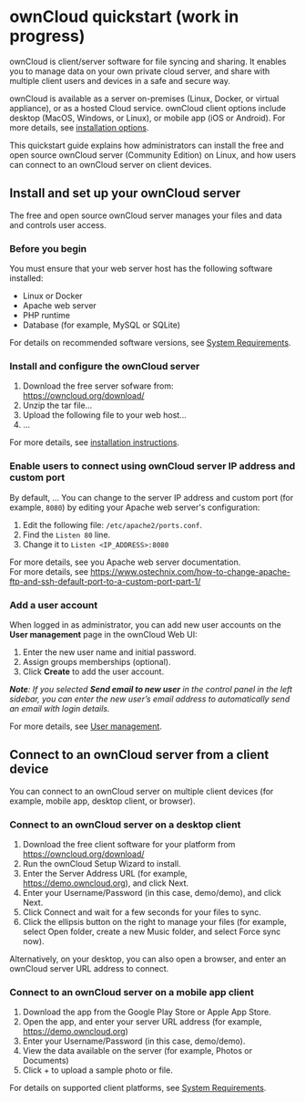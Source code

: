 # ownCloud quickstart (work in progress)

ownCloud is client/server software for file syncing and sharing. It enables you to manage data on your own private cloud server, and share with 
multiple client users and devices in a safe and secure way. 

ownCloud is available as a server on-premises (Linux, Docker, or virtual appliance), or as a hosted Cloud service. ownCloud client options include desktop 
(MacOS, Windows, or Linux), or mobile app (iOS or Android). For more details, see <a href="https://owncloud.org/download/" target="_blank">installation options</a>.

This quickstart guide explains how administrators can install the free and open source ownCloud server (Community Edition) on Linux, and how users can connect 
to an ownCloud server on client devices. 

## Install and set up your ownCloud server
The free and open source ownCloud server manages your files and data and controls user access. 

### Before you begin

You must ensure that your web server host has the following software installed:
- Linux or Docker 
- Apache web server
- PHP runtime
- Database (for example, MySQL or SQLite)

For details on recommended software versions, see <a href="https://doc.owncloud.org/server/10.0/admin_manual/installation/system_requirements.html#officially-recommended-supported-options" target="_blank">System Requirements</a>.

### Install and configure the ownCloud server
  1. Download the free server sofware from:
      https://owncloud.org/download/
  2. Unzip the tar file...
  3. Upload the following file to your web host...
  4. ...


For more details, see [installation instructions](https://doc.owncloud.org/server/10.0/admin_manual/installation/). 

### Enable users to connect using ownCloud server IP address and custom port
By default, ... You can change to the server IP address and custom port (for example, `8080`) by editing your Apache web server's configuration:
  1. Edit the following file: `/etc/apache2/ports.conf`.
  2. Find the `Listen 80` line.
  3. Change it to `Listen <IP_ADDRESS>:8080`  
  
For more details, see you Apache web server documentation.  
For more details, see https://www.ostechnix.com/how-to-change-apache-ftp-and-ssh-default-port-to-a-custom-port-part-1/


### Add a user account
When logged in as administrator, you can add new user accounts on the **User management** page in the ownCloud Web UI:
  1. Enter the new user name and initial password.
  2. Assign groups memberships (optional).
  3. Click **Create** to add the user account.
  
_**Note**: If you selected **Send email to new user** in the control panel in the left sidebar, you can enter the new user’s email address to 
automatically send an email with login details._

For more details, see <a href="https://doc.owncloud.org/server/10.0/admin_manual/configuration/user/user_configuration.html" target="_blank">User management</a>.  


## Connect to an ownCloud server from a client device
You can connect to an ownCloud server on multiple client devices (for example, mobile app, desktop client, or browser). 

### Connect to an ownCloud server on a desktop client
  1. Download the free client software for your platform from 
     https://owncloud.org/download/
  2. Run the ownCloud Setup Wizard to install.
  3. Enter the Server Address URL (for example, https://demo.owncloud.org), and click Next.
  4. Enter your Username/Password (in this case, demo/demo), and click Next.
  5. Click Connect and wait for a few seconds for your files to sync.
  6. Click the ellipsis button on the right to manage your files (for example, select Open folder, create a new Music folder, and select Force sync now).
  
  
Alternatively, on your desktop, you can also open a browser, and enter an ownCloud server URL address to connect. 


### Connect to an ownCloud server on a mobile app client
  1. Download the app from the Google Play Store or Apple App Store.
  2. Open the app, and enter your server URL address (for example, https://demo.owncloud.org)
  3. Enter your Username/Password (in this case, demo/demo).
  4. View the data available on the server (for example, Photos or Documents)
  5. Click + to upload a sample photo or file.  
  
For details on supported client platforms, see <a href="https://doc.owncloud.org/server/10.0/admin_manual/installation/system_requirements.html#officially-recommended-supported-options" target="_blank">System Requirements</a>.

 